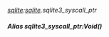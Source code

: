 _[sqlite](../../modules/sqlite/sqlite-module.md):[sqlite](../../modules/sqlite/sqlite-module.md).sqlite3\_syscall\_ptr_
##### Alias sqlite3\_syscall\_ptr:Void()

